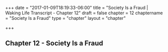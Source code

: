 +++
date = "2017-01-09T18:19:33-06:00"
title = "Society Is a Fraud | Waking Life Transcript - Chapter 12"
draft = false
chapter = 12
chaptername = "Society Is a Fraud"
type = "chapter"
layout = "chapter"

+++

## Chapter 12 - Society Is a Fraud

